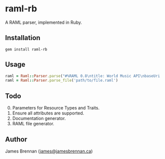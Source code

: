 # raml-rb

A RAML parser, implemented in Ruby.

## Installation

```
gem install raml-rb
```

## Usage

```Ruby
raml = Raml::Parser.parse("#%RAML 0.8\ntitle: World Music API\nbaseUri: http://example.api.com/{version}")
raml = Raml::Parser.parse_file('path/to/file.raml')
```

## Todo

0. Parameters for Resource Types and Traits.
0. Ensure all attributes are supported.
0. Documentation generator.
0. RAML file generator.

## Author

James Brennan (james@jamesbrennan.ca)

